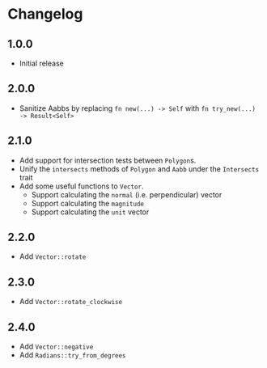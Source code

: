 # Changelog

## 1.0.0
- Initial release

## 2.0.0
- Sanitize Aabbs by replacing `fn new(...) -> Self` with `fn try_new(...) -> Result<Self>`

## 2.1.0
- Add support for intersection tests between `Polygon`s.
- Unify the `intersects` methods of `Polygon` and `Aabb` under the `Intersects` trait
- Add some useful functions to `Vector`.
    - Support calculating the `normal` (i.e. perpendicular) vector
    - Support calculating the `magnitude`
    - Support calculating the `unit` vector

## 2.2.0
- Add `Vector::rotate`

## 2.3.0
- Add `Vector::rotate_clockwise`

## 2.4.0
- Add `Vector::negative`
- Add `Radians::try_from_degrees`
